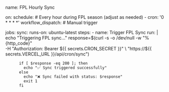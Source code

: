name: FPL Hourly Sync

on:
  schedule:
    # Every hour during FPL season (adjust as needed)
    - cron: '0 * * * *'
  workflow_dispatch: # Manual trigger

jobs:
  sync:
    runs-on: ubuntu-latest
    steps:
      - name: Trigger FPL Sync
        run: |
          echo "Triggering FPL sync..."
          response=$(curl -s -o /dev/null -w "%{http_code}" \
            -H "Authorization: Bearer ${{ secrets.CRON_SECRET }}" \
            "https://${{ secrets.VERCEL_URL }}/api/cron/sync")
          
          if [ $response -eq 200 ]; then
            echo "✅ Sync triggered successfully"
          else
            echo "❌ Sync failed with status: $response"
            exit 1
          fi